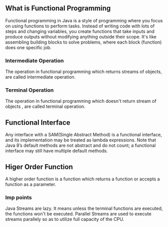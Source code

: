 ## What is Functional Programming
Functional programming in Java is a style of programming where you focus on using functions to perform tasks. Instead of writing code with lots of steps and changing variables, you create functions that take inputs and produce outputs without modifying anything outside their scope. It's like assembling building blocks to solve problems, where each block (function) does one specific job.

### Intermediate Operation
The operation in functional programming which returns streams of objects, are called intermediate operation.

### Terminal Operation
The operation in functional programming which doesn't return stream of objects , are called terminal operation.

## Functional Interface
Any interface with a SAM(Single Abstract Method) is a functional interface, and its implementation may be treated as lambda expressions.
Note that Java 8’s default methods are not abstract and do not count; a functional interface may still have multiple default methods.

## Higer Order Function
A higher order function is a function which returns a function or accepts a function as a parameter.

### Imp points
Java Streams are lazy. It means unless the terminal functions are executed, the functions won't be executed.
Parallel Streams are used to execute streams parallely so as to utilize full capacity of the CPU.

